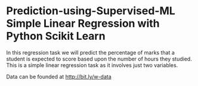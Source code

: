 # Prediction-using-Supervised-ML Simple Linear Regression with Python Scikit Learn

In this regression task we will predict the percentage of marks that a student is expected to score based upon the number of hours they studied. This is a simple linear regression task as it involves just two variables.

Data can be founded at http://bit.ly/w-data


